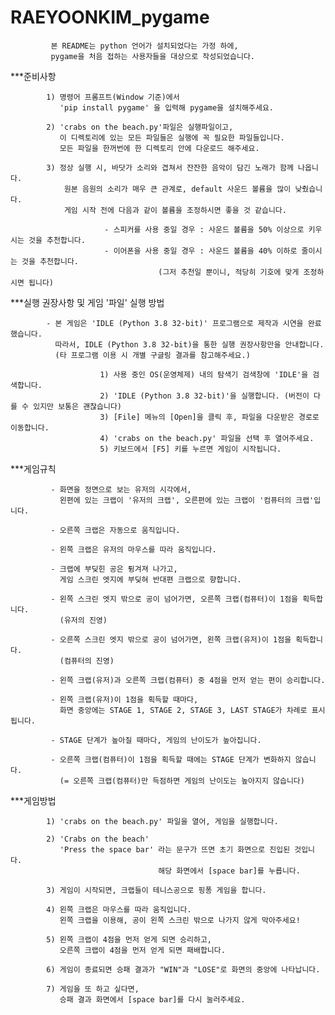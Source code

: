 # RAEYOONKIM_pygame

             본 README는 python 언어가 설치되었다는 가정 하에,
             pygame을 처음 접하는 사용자들을 대상으로 작성되었습니다.


***준비사항

            1) 명령어 프롬프트(Window 기준)에서 
               'pip install pygame' 을 입력해 pygame을 설치해주세요.

            2) 'crabs on the beach.py'파일은 실행파일이고, 
               이 디렉토리에 있는 모든 파일들은 실행에 꼭 필요한 파일들입니다.
               모든 파일을 한꺼번에 한 디렉토리 안에 다운로드 해주세요.

            3) 정상 실행 시, 바닷가 소리와 겹쳐서 잔잔한 음악이 담긴 노래가 함께 나옵니다.
                원본 음원의 소리가 매우 큰 관계로, default 사운드 볼륨을 많이 낮췄습니다.
                게임 시작 전에 다음과 같이 볼륨을 조정하시면 좋을 것 같습니다.
                
                         - 스피커를 사용 중일 경우 : 사운드 볼륨을 50% 이상으로 키우시는 것을 추천합니다.
                         - 이어폰을 사용 중일 경우 : 사운드 볼륨을 40% 이하로 줄이시는 것을 추천합니다.
                                     (그저 추천일 뿐이니, 적당히 기호에 맞게 조정하시면 됩니다)

***실행 권장사항 및 게임 '파일' 실행 방법
          
            - 본 게임은 'IDLE (Python 3.8 32-bit)' 프로그램으로 제작과 시연을 완료했습니다.
              따라서, IDLE (Python 3.8 32-bit)을 통한 실행 권장사항만을 안내합니다.             
              (타 프로그램 이용 시 개별 구글링 결과를 참고해주세요.)
                            
                        1) 사용 중인 OS(운영체제) 내의 탐색기 검색창에 'IDLE'을 검색합니다.
                        2) 'IDLE (Python 3.8 32-bit)'을 실행합니다. (버전이 다를 수 있지만 보통은 괜찮습니다)
                        3) [File] 메뉴의 [Open]을 클릭 후, 파일을 다운받은 경로로 이동합니다.
                        4) 'crabs on the beach.py' 파일을 선택 후 열어주세요.
                        5) 키보드에서 [F5] 키를 누르면 게임이 시작됩니다.


***게임규칙

             - 화면을 정면으로 보는 유저의 시각에서,
               왼편에 있는 크랩이 '유저의 크랩', 오른편에 있는 크랩이 '컴퓨터의 크랩'입니다.

             - 오른쪽 크랩은 자동으로 움직입니다.
             
             - 왼쪽 크랩은 유저의 마우스를 따라 움직입니다.
             
             - 크랩에 부딪힌 공은 튕겨져 나가고,
               게임 스크린 엣지에 부딪혀 반대편 크랩으로 향합니다.

             - 왼쪽 스크린 엣지 밖으로 공이 넘어가면, 오른쪽 크랩(컴퓨터)이 1점을 획득합니다.
               (유저의 진영)

             - 오른쪽 스크린 엣지 밖으로 공이 넘어가면, 왼쪽 크랩(유저)이 1점을 획득합니다.
               (컴퓨터의 진영)
            
             - 왼쪽 크랩(유저)과 오른쪽 크랩(컴퓨터) 중 4점을 먼저 얻는 편이 승리합니다.
             
             - 왼쪽 크랩(유저)이 1점을 획득할 때마다, 
               화면 중앙에는 STAGE 1, STAGE 2, STAGE 3, LAST STAGE가 차례로 표시됩니다.
               
             - STAGE 단계가 높아질 때마다, 게임의 난이도가 높아집니다.
               
             - 오른쪽 크랩(컴퓨터)이 1점을 획득할 때에는 STAGE 단계가 변화하지 않습니다.
               (= 오른쪽 크랩(컴퓨터)만 득점하면 게임의 난이도는 높아지지 않습니다)
               
                  
***게임방법

            1) 'crabs on the beach.py' 파일을 열어, 게임을 실행합니다.

            2) 'Crabs on the beach'
               'Press the space bar' 라는 문구가 뜨면 초기 화면으로 진입된 것입니다.
                                     해당 화면에서 [space bar]를 누릅니다.

            3) 게임이 시작되면, 크랩들이 테니스공으로 핑퐁 게임을 합니다.

            4) 왼쪽 크랩은 마우스를 따라 움직입니다.
               왼쪽 크랩을 이용해, 공이 왼쪽 스크린 밖으로 나가지 않게 막아주세요!

            5) 왼쪽 크랩이 4점을 먼저 얻게 되면 승리하고,
               오른쪽 크랩이 4점을 먼저 얻게 되면 패배합니다.

            6) 게임이 종료되면 승패 결과가 "WIN"과 "LOSE"로 화면의 중앙에 나타납니다.

            7) 게임을 또 하고 싶다면, 
               승패 결과 화면에서 [space bar]를 다시 눌러주세요.
